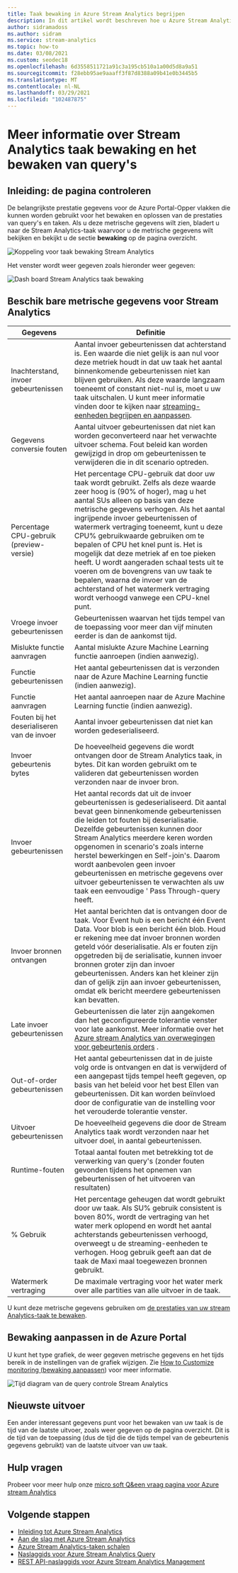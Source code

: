 ```yaml
---
title: Taak bewaking in Azure Stream Analytics begrijpen
description: In dit artikel wordt beschreven hoe u Azure Stream Analytics taken bewaken in de Azure Portal.
author: sidramadoss
ms.author: sidram
ms.service: stream-analytics
ms.topic: how-to
ms.date: 03/08/2021
ms.custom: seodec18
ms.openlocfilehash: 6d3558511721a91c3a195cb510a1a00d5d8a9a51
ms.sourcegitcommit: f28ebb95ae9aaaff3f87d8388a09b41e0b3445b5
ms.translationtype: MT
ms.contentlocale: nl-NL
ms.lasthandoff: 03/29/2021
ms.locfileid: "102487875"
---
```

# <a name="understand-stream-analytics-job-monitoring-and-how-to-monitor-queries"></a>Meer informatie over Stream Analytics taak bewaking en het bewaken van query's

## <a name="introduction-the-monitor-page"></a>Inleiding: de pagina controleren
De belangrijkste prestatie gegevens voor de Azure Portal-Opper vlakken die kunnen worden gebruikt voor het bewaken en oplossen van de prestaties van query's en taken. Als u deze metrische gegevens wilt zien, bladert u naar de Stream Analytics-taak waarvoor u de metrische gegevens wilt bekijken en bekijkt u de sectie **bewaking** op de pagina overzicht.  

![Koppeling voor taak bewaking Stream Analytics](./media/stream-analytics-monitoring/02-stream-analytics-monitoring-block.png)

Het venster wordt weer gegeven zoals hieronder weer gegeven:

![Dash board Stream Analytics taak bewaking](./media/stream-analytics-monitoring/01-stream-analytics-monitoring.png)  

## <a name="metrics-available-for-stream-analytics"></a>Beschik bare metrische gegevens voor Stream Analytics
| Gegevens                 | Definitie                               |
| ---------------------- | ---------------------------------------- |
| Inachterstand, invoer gebeurtenissen       | Aantal invoer gebeurtenissen dat achterstand is. Een waarde die niet gelijk is aan nul voor deze metriek houdt in dat uw taak het aantal binnenkomende gebeurtenissen niet kan blijven gebruiken. Als deze waarde langzaam toeneemt of constant niet-nul is, moet u uw taak uitschalen. U kunt meer informatie vinden door te kijken naar [streaming-eenheden begrijpen en aanpassen](stream-analytics-streaming-unit-consumption.md). |
| Gegevens conversie fouten | Aantal uitvoer gebeurtenissen dat niet kan worden geconverteerd naar het verwachte uitvoer schema. Fout beleid kan worden gewijzigd in drop om gebeurtenissen te verwijderen die in dit scenario optreden. |
| Percentage CPU-gebruik (preview-versie)       | Het percentage CPU-gebruik dat door uw taak wordt gebruikt. Zelfs als deze waarde zeer hoog is (90% of hoger), mag u het aantal SUs alleen op basis van deze metrische gegevens verhogen. Als het aantal ingrijpende invoer gebeurtenissen of watermerk vertraging toeneemt, kunt u deze CPU% gebruikwaarde gebruiken om te bepalen of CPU het knel punt is. Het is mogelijk dat deze metriek af en toe pieken heeft. U wordt aangeraden schaal tests uit te voeren om de bovengrens van uw taak te bepalen, waarna de invoer van de achterstand of het watermerk vertraging wordt verhoogd vanwege een CPU-knel punt. |
| Vroege invoer gebeurtenissen       | Gebeurtenissen waarvan het tijds tempel van de toepassing voor meer dan vijf minuten eerder is dan de aankomst tijd. |
| Mislukte functie aanvragen | Aantal mislukte Azure Machine Learning functie aanroepen (indien aanwezig). |
| Functie gebeurtenissen        | Het aantal gebeurtenissen dat is verzonden naar de Azure Machine Learning functie (indien aanwezig). |
| Functie aanvragen      | Het aantal aanroepen naar de Azure Machine Learning functie (indien aanwezig). |
| Fouten bij het deserialiseren van de invoer       | Aantal invoer gebeurtenissen dat niet kan worden gedeserialiseerd.  |
| Invoer gebeurtenis bytes      | De hoeveelheid gegevens die wordt ontvangen door de Stream Analytics taak, in bytes. Dit kan worden gebruikt om te valideren dat gebeurtenissen worden verzonden naar de invoer bron. |
| Invoer gebeurtenissen           | Het aantal records dat uit de invoer gebeurtenissen is gedeserialiseerd. Dit aantal bevat geen binnenkomende gebeurtenissen die leiden tot fouten bij deserialisatie. Dezelfde gebeurtenissen kunnen door Stream Analytics meerdere keren worden opgenomen in scenario's zoals interne herstel bewerkingen en Self-join's. Daarom wordt aanbevolen geen invoer gebeurtenissen en metrische gegevens over uitvoer gebeurtenissen te verwachten als uw taak een eenvoudige ' Pass Through-query heeft. |
| Invoer bronnen ontvangen       | Het aantal berichten dat is ontvangen door de taak. Voor Event hub is een bericht één Event Data. Voor blob is een bericht één blob. Houd er rekening mee dat invoer bronnen worden geteld vóór deserialisatie. Als er fouten zijn opgetreden bij de serialisatie, kunnen invoer bronnen groter zijn dan invoer gebeurtenissen. Anders kan het kleiner zijn dan of gelijk zijn aan invoer gebeurtenissen, omdat elk bericht meerdere gebeurtenissen kan bevatten. |
| Late invoer gebeurtenissen      | Gebeurtenissen die later zijn aangekomen dan het geconfigureerde tolerantie venster voor late aankomst. Meer informatie over het [Azure stream Analytics van overwegingen voor gebeurtenis orders](./stream-analytics-time-handling.md) . |
| Out-of-order gebeurtenissen    | Het aantal gebeurtenissen dat in de juiste volg orde is ontvangen en dat is verwijderd of een aangepast tijds tempel heeft gegeven, op basis van het beleid voor het best Ellen van gebeurtenissen. Dit kan worden beïnvloed door de configuratie van de instelling voor het verouderde tolerantie venster. |
| Uitvoer gebeurtenissen          | De hoeveelheid gegevens die door de Stream Analytics taak wordt verzonden naar het uitvoer doel, in aantal gebeurtenissen. |
| Runtime-fouten         | Totaal aantal fouten met betrekking tot de verwerking van query's (zonder fouten gevonden tijdens het opnemen van gebeurtenissen of het uitvoeren van resultaten) |
| % Gebruik       | Het percentage geheugen dat wordt gebruikt door uw taak. Als SU% gebruik consistent is boven 80%, wordt de vertraging van het water merk oplopend en wordt het aantal achterstands gebeurtenissen verhoogd, overweegt u de streaming-eenheden te verhogen. Hoog gebruik geeft aan dat de taak de Maxi maal toegewezen bronnen gebruikt. |
| Watermerk vertraging       | De maximale vertraging voor het water merk over alle partities van alle uitvoer in de taak. |

U kunt deze metrische gegevens gebruiken om [de prestaties van uw stream Analytics-taak te bewaken](./stream-analytics-set-up-alerts.md#scenarios-to-monitor). 

## <a name="customizing-monitoring-in-the-azure-portal"></a>Bewaking aanpassen in de Azure Portal
U kunt het type grafiek, de weer gegeven metrische gegevens en het tijds bereik in de instellingen van de grafiek wijzigen. Zie [How to Customize monitoring (bewaking aanpassen](../azure-monitor/data-platform.md)) voor meer informatie.

  ![Tijd diagram van de query controle Stream Analytics](./media/stream-analytics-monitoring/08-stream-analytics-monitoring.png)  


## <a name="latest-output"></a>Nieuwste uitvoer
Een ander interessant gegevens punt voor het bewaken van uw taak is de tijd van de laatste uitvoer, zoals weer gegeven op de pagina overzicht.
Dit is de tijd van de toepassing (dus de tijd die de tijds tempel van de gebeurtenis gegevens gebruikt) van de laatste uitvoer van uw taak.

## <a name="get-help"></a>Hulp vragen
Probeer voor meer hulp onze [micro soft Q&een vraag pagina voor Azure stream Analytics](/answers/topics/azure-stream-analytics.html)

## <a name="next-steps"></a>Volgende stappen
* [Inleiding tot Azure Stream Analytics](stream-analytics-introduction.md)
* [Aan de slag met Azure Stream Analytics](stream-analytics-real-time-fraud-detection.md)
* [Azure Stream Analytics-taken schalen](stream-analytics-scale-jobs.md)
* [Naslaggids voor Azure Stream Analytics Query](/stream-analytics-query/stream-analytics-query-language-reference)
* [REST API-naslaggids voor Azure Stream Analytics Management](/rest/api/streamanalytics/)
